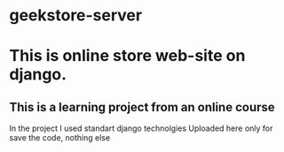 # geekstore-server
# This is online store web-site on django.

## This is a learning project from an online course
In the project I used standart django technolgies
Uploaded here only for save the code, nothing else

